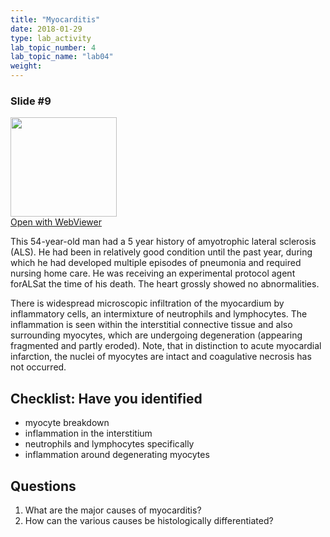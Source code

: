 ```yaml
---
title: "Myocarditis"
date: 2018-01-29
type: lab_activity
lab_topic_number: 4
lab_topic_name: "lab04"
weight: 
---
```

<div class="entrybody">
<h3>Slide #9</h3>

<div class="thumbnail"><a href="http://virtualslides.cumc.columbia.edu/3475.svs/view.apml?" target="_blank"><img alt="" src="http://pathologylab.ccnmtl.columbia.edu/assets/images/slide_3475.jpg" width="170" height="159" class="mt-image-left"></a><br><a href="http://virtualslides.cumc.columbia.edu/3475.svs/view.apml?" target="_blank">Open with WebViewer</a></div>

<p>This 54-year-old man had a 5 year history of amyotrophic lateral sclerosis (ALS). He had been in relatively good condition until the past year, during which he had developed multiple episodes of pneumonia and required nursing home care. He was receiving an experimental protocol agent for<span class="caps">ALS</span>at the time of his death. The heart grossly showed no abnormalities.</p>

<p>There is widespread microscopic infiltration of the myocardium by inflammatory cells, an intermixture of neutrophils and lymphocytes. The inflammation is seen within the interstitial connective tissue and also surrounding myocytes, which are undergoing degeneration (appearing fragmented and partly eroded). Note, that in distinction to acute myocardial infarction, the nuclei of myocytes are intact and coagulative necrosis has not occurred.<br clear="all"></p>

<h2>Checklist: Have you identified</h2>


<ul class="checklist">
<li>myocyte breakdown</li>
<li>inflammation in the interstitium</li>
<li>neutrophils and lymphocytes specifically</li>
<li>inflammation around degenerating myocytes</li>
</ul>



<h2>Questions</h2>


<ol>
<li>What are the major causes of myocarditis?</li>
<li>How can the various causes be histologically differentiated?</li>
</ol>


						
</div>
